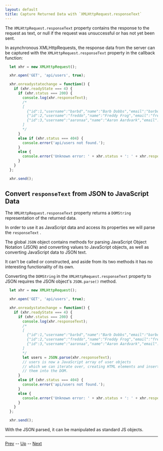 ```yaml
---
layout: default
title: Capture Returned Data with `XMLHttpRequest.responseText`
---
```


The `XMLHttpRequest.responseText` property contains the response to the request as text, or null if the request was unsuccessful or has not yet been sent.

In asynchronous XMLHttpRequests, the response data from the server can be captured with the `XMLHttpRequest.responseText` property in the callback function:


```javascript
  let xhr = new XMLHttpRequest();

  xhr.open('GET', 'api/users', true);

  xhr.onreadystatechange = function() {
    if (xhr.readyState === 4) {
      if (xhr.status === 200) {
        console.log(xhr.responseText);
        /*
        [
          {"id":1,"username":"barbd","name":"Barb Dobbs","email":"barbd@example.com"},
          {"id":2,"username":"freddo","name":"Freddy Frog","email":"fred.frog@example.com"},
          {"id":3,"username":"aaronaa","name":"Aaron Aardvark","email":"aarona@example.com"},
        ]
        */
      }
      else if (xhr.status === 404) {
        console.error('api/users not found.');
      }
      else {
        console.error('Unknown error: ' + xhr.status + ': ' + xhr.responseText);
      }
    }
  };

  xhr.send();
```

## Convert `responseText` from JSON to JavaScript Data

The `XMLHttpRequest.responseText` property returns a `DOMString` representation of the returned data. 

In order to use it as JavaScript data and access its properties we will parse the `responseText` .

The global `JSON` object contains methods for parsing JavaScript Object Notation (JSON) and converting values to JavaScript objects, as well as converting JavaScript data to JSON text. 

It can't be called or constructed, and aside from its two methods it has no interesting functionality of its own.

Converting the `DOMString` in the `XMLHttpRequest.responseText` property to JSON requires the JSON object's `JSON.parse()` method.

```javascript
  let xhr = new XMLHttpRequest();

  xhr.open('GET', 'api/users', true);

  xhr.onreadystatechange = function() {
    if (xhr.readyState === 4) {
      if (xhr.status === 200) {
        console.log(xhr.responseText);
        /*
        [
          {"id":1,"username":"barbd","name":"Barb Dobbs","email":"barbd@example.com"},
          {"id":2,"username":"freddo","name":"Freddy Frog","email":"fred.frog@example.com"},
          {"id":3,"username":"aaronaa","name":"Aaron Aardvark","email":"aarona@example.com"},
        ]
        */
        let users = JSON.parse(xhr.responseText);
        // users is now a JavaScript array of user objects
        // which we can iterate over, creating HTML elements and inserting
        // them into the DOM.
      }
      else if (xhr.status === 404) {
        console.error('api/users not found.');
      }
      else {
        console.error('Unknown error: ' + xhr.status + ': ' + xhr.responseText);
      }
    }
  };

  xhr.send();
```

With the JSON parsed, it can be manipulated as standard JS objects.

<hr>

[Prev](status.md) -- [Up](README.md) -- [Next](post.md)

